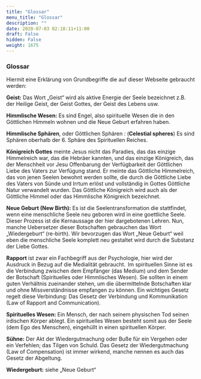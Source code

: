 ```yaml
---
title: "Glossar"
menu_title: "Glossar"
description: ""
date: 2020-07-03 02:18:11+11:00
draft: False
hidden: False
weight: 1675
---
```

### Glossar

Hiermit eine Erklärung von Grundbegriffe die auf dieser Webseite gebraucht werden:

**Geist:** Das Wort „Geist“ wird als aktive Energie der Seele bezeichnet z.B. der Heilige Geist, der Geist Gottes, der Geist des Lebens usw.

**Himmlische Wesen:** Es sind Engel, also spirituelle Wesen die in den Göttlichen Himmeln wohnen und die Neue Geburt erfahren haben.

**Himmlische Sphären**, oder Göttlichen Sphären : (**Celestial spheres**) Es sind Sphären oberhalb der 6. Sphäre des Spirituellen Reiches.  

**Königreich Gottes** meinte Jesus nicht das Paradies, das das einzige Himmelreich war, das die Hebräer kannten, und das einzige Königreich, das der Menschheit vor Jesu Offenbarung der Verfügbarkeit der Göttlichen Liebe des Vaters zur Verfügung stand. Er meinte das Göttliche Himmelreich, das von jenen Seelen bewohnt werden sollte, die durch die Göttliche Liebe des Vaters von Sünde und Irrtum erlöst und vollständig in Gottes Göttliche Natur verwandelt wurden. Das Göttliche Königreich wird auch als der Göttliche Himmel oder das Himmlische Königreich bezeichnet.

**Neue Geburt (New Birth):** Es ist die Seelentransformation die stattfindet, wenn eine menschliche Seele neu geboren wird in eine goettliche Seele. Dieser Prozess ist die Kernaussage der hier dargebotenen Lehren. Nun, manche Uebersetzer dieser Botschaften gebrauchen das Wort „Wiedergeburt“ (re-birth). Wir bevorzugen das Wort „Neue Geburt“ weil eben die menschliche Seele komplett neu gestaltet wird durch die Substanz der Liebe Gottes.

**Rapport** ist zwar ein Fachbegriff aus der Psychologie, hier wird der Ausdruck in Bezug auf die Medialität gebraucht.  Im spirituellen Sinne ist es die Verbindung zwischen dem Empfänger (das Medium) und dem Sender der Botschaft (Spirituelles oder Himmlisches Wesen). Sie sollten in einem guten Verhältnis zueinander stehen, um die übermittelnde Botschaften klar und ohne Missverständnisse empfangen zu können. Ein wichtiges Gesetz regelt diese Verbindung: Das Gesetz der Verbindung und Kommunikation (Law of Rapport and Communication).

**Spirituelles Wesen:** Ein Mensch, der nach seinem physischen Tod seinen irdischen Körper ablegt. Ein spirituelles Wesen besteht somit aus der Seele (dem Ego des Menschen), eingehüllt in einen spirituellen Körper.  

**Sühne:** Der Akt der Wiedergutmachung oder Buße für ein Vergehen oder ein Verfehlen; das Tilgen von Schuld. Das Gesetz der Wiedergutmachung (Law of Compensation) ist immer wirkend, manche nennen es auch das Gesetz der Abgeltung.

**Wiedergeburt:** siehe „Neue Geburt“
